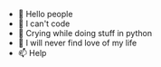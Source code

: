 - 👋 Hello people
- 👀 I can't code
- 🌱 Crying while doing stuff in python
- 💞️ I will never find love of my life
- 📫 Help

<!---
qEniuu/qEniuu is a ✨ special ✨ repository because its `README.md` (this file) appears on your GitHub profile.
You can click the Preview link to take a look at your changes.
--->
